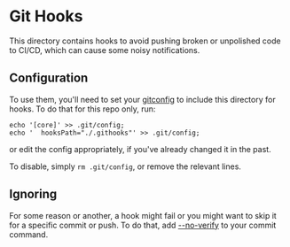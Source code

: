 # Git Hooks

This directory contains hooks to avoid pushing broken or unpolished code to CI/CD, which can cause some noisy notifications.

## Configuration

To use them, you'll need to set your [gitconfig](https://git-scm.com/docs/githooks#_description) to include this directory for hooks. To do that for this repo only, run:

```
echo '[core]' >> .git/config;
echo '  hooksPath="./.githooks"' >> .git/config;
```

or edit the config appropriately, if you've already changed it in the past.

To disable, simply `rm .git/config`, or remove the relevant lines.

## Ignoring

For some reason or another, a hook might fail or you might want to skip it for a specific commit or push. To do that, add [--no-verify](https://git-scm.com/docs/git-commit#Documentation/git-commit.txt---no-verify) to your commit command.
